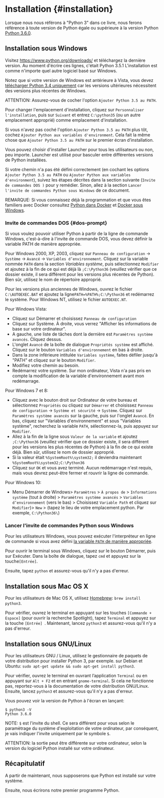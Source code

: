# Installation {#installation}

Lorsque nous nous référons à "Python 3" dans ce livre, nous ferons référence à toute version de Python égale ou supérieure à la version Python [Python 3.6.0](https://www.python.org/downloads/).

## Installation sous Windows

Visitez https://www.python.org/downloads/ et téléchargez la dernière version. Au moment d'écrire ces lignes, c'était Python 3.5.1
L'installation est comme n'importe quel autre logiciel basé sur Windows.

Notez que si votre version de Windows est antérieure à Vista, vous devez [télécharger Python 3.4 uniquement](https://www.python.org/downloads/windows/) car les versions ultérieures nécessitent des versions plus récentes de Windows.

ATTENTION: Assurez-vous de cocher l'option `Ajouter Python 3.5 au PATH`.

Pour changer l'emplacement d'installation, cliquez sur `Personnaliser l'installation`, puis sur `Suivant` et entrez `C:\python35` (ou un autre emplacement approprié) comme emplacement d'installation.

Si vous n'avez pas coché l'option `Ajouter Python 3.5 au PATH` plus tôt, cochez `Ajouter Python aux variables d'environment`. Cela fait la même chose que `Ajouter Python 3.5 au PATH` sur le premier écran d’installation.

Vous pouvez choisir d'installer Launcher pour tous les utilisateurs ou non, peu importe. Launcher est utilisé pour basculer entre différentes versions de Python installées.

Si votre chemin n'a pas été défini correctement (en cochant les options `Ajouter Python 3.5 au PATH` ou `Ajouter Python aux variables d'environment`), suivez les étapes décrites dans la section suivante (`Invite de commandes DOS )` pour y remédier. Sinon, allez à la section `Lancer l'invite de commandes Python sous Windows` de ce document.

REMARQUE: Si vous connaissez déjà la programmation et que vous êtes familiers avec Docker consultez [Python dans Docker](https://hub.docker.com/_/python/) et [Docker sous Windows](https://docs.docker.com/windows/).

### Invite de commandes DOS {#dos-prompt}

Si vous voulez pouvoir utiliser Python à partir de la ligne de commande Windows, c'est-à-dire à l'invite de commande DOS, vous devez définir la variable PATH de manière appropriée.

Pour Windows 2000, XP, 2003, cliquez sur `Panneau de configuration` -> `Système` -> `Avancé` -> `Variables d’environnement`. Cliquez sur la variable nommée `PATH` dans la section _Variables système_, puis sélectionnez `Modifier` et ajoutez à la fin de ce qui est déjà là `;C:\Python36` (veuillez vérifier que ce dossier existe, il sera différent pour les versions plus récentes de Python). Bien sûr, utilisez le nom de répertoire approprié.

<!-- Le répertoire doit correspondre à la variable pythonVersion de book.json -->
Pour les versions plus anciennes de Windows, ouvrez le fichier `C:\AUTOEXEC.BAT` et ajoutez la ligne`PATH=%PATH%;C:\Python36` et redémarrez le système. Pour Windows NT, utilisez le fichier `AUTOEXEC.NT`.

Pour Windows Vista:

- Cliquez sur Démarrer et choisissez `Panneau de configuration`
- Cliquez sur Système. À droite, vous verrez "Afficher les informations de base sur votre ordinateur".
- A gauche, une liste de tâches dont la dernière est `Paramètres système avancés`. Cliquez dessus.
- L'onglet `Avancé` de la boîte de dialogue `Propriétés système` est affiché. Cliquez sur le bouton `Variables d'environnement` en bas à droite.
- Dans la zone inférieure intitulée `Variables système`, faites défiler jusqu'à "PATH" et cliquez sur le bouton `Modifier`.
- Modifiez votre chemin au besoin.
- Redémarrez votre système. Sur mon ordinateur, Vista n'a pas pris en compte la modification de la variable d'environnement avant mon redémarrage.

Pour Windows 7 et 8:

- Cliquez avec le bouton droit sur Ordinateur de votre bureau et sélectionnez `Propriétés` ou cliquez sur `Démarrer` et choisissez `Panneau de configuration` -> `Système et sécurité` -> `Système`. Cliquez sur `Paramètres système avancés` sur la gauche, puis sur l'onglet `Avancé`. En bas, cliquez sur "Variables d'environnement" et sous "Variables système", recherchez la variable `PATH`, sélectionnez-la, puis appuyez sur `Modifier`.
- Allez à la fin de la ligne sous `Valeur de la variable` et ajoutez `;C:\Python36` (veuillez vérifier que ce dossier existe, il sera différent pour les versions les plus récentes de Python) à la fin de ce qui existe déjà. Bien sûr, utilisez le nom de dossier approprié.
- Si la valeur était `%SystemRoot%\system32;` il deviendra maintenant `%SystemRoot%\system32;C:\Python36` <!-- Le répertoire doit correspondre à la variable pythonVersion de book.json -->
- Cliquez sur `OK` et vous avez terminé. Aucun redémarrage n'est requis, mais vous devrez peut-être fermer et rouvrir la ligne de commande.

Pour Windows 10:

- Menu Démarrer de Windows> `Paramètres` > `À propos de` > `Informations système` (tout à droite) > `Paramètres système avancés` > `Variables d’environnement` (vers le bas) > Choisissez `Variable Path` et cliquez sur `Modifier`)> `New` > (tapez le lieu de votre emplacement python. Par exemple, `C:\Python36\`)

### Lancer l'invite de commandes Python sous Windows

Pour les utilisateurs Windows, vous pouvez exécuter l'interpréteur en ligne de commande si vous avez défini [la variable `PATH` de manière appropriée](#DOS-prompt).

Pour ouvrir le terminal sous Windows, cliquez sur le bouton Démarrer, puis sur Exécuter. Dans la boîte de dialogue, tapez `cmd` et appuyez sur la touche`[Entrée]`.

Ensuite, tapez `python` et assurez-vous qu'il n'y a pas d'erreur.

## Installation sous Mac OS X

Pour les utilisateurs de Mac OS X, utilisez [Homebrew](http://brew.sh): `brew install python3`.

Pour vérifier, ouvrez le terminal en appuyant sur les touches `[Commande + Espace]` (pour ouvrir la recherche Spotlight), tapez `Terminal` et appuyez sur la touche `[Entrée] `. Maintenant, lancez `python3` et assurez-vous qu'il n'y a pas d'erreur.

## Installation sous GNU/Linux

Pour les utilisateurs GNU / Linux, utilisez le gestionnaire de paquets de votre distribution pour installer Python 3, par exemple. sur Debian et Ubuntu: `sudo apt-get update && sudo apt-get install python3`.

Pour vérifier, ouvrez le terminal en ouvrant l’application `Terminal` ou en appuyant sur `Alt + F2` et en entrant `gnome-terminal`. Si cela ne fonctionne pas, reportez-vous à la documentation de votre distribution GNU/Linux. Ensuite, lancez `python3` et assurez-vous qu'il n'y a pas d'erreur.

Vous pouvez voir la version de Python à l'écran en lançant:

<!-- The output should match pythonVersion variable in book.json -->
```
$ python3 -V
Python 3.6.0
```

NOTE: `$` est l'invite du shell. Ce sera différent pour vous selon le paramètrage du système d'exploitation de votre ordinateur, par conséquent, je vais indiquer l'invite uniquement par le symbole `$`.

ATTENTION: la sortie peut être différente sur votre ordinateur, selon la version du logiciel Python installé sur votre ordinateur.

## Récapitulatif

A partir de maintenant, nous supposerons que Python est installé sur votre système.

Ensuite, nous écrirons notre premier programme Python.
